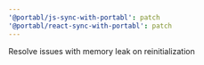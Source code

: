 ```yaml
---
'@portabl/js-sync-with-portabl': patch
'@portabl/react-sync-with-portabl': patch
---
```


Resolve issues with memory leak on reinitialization
